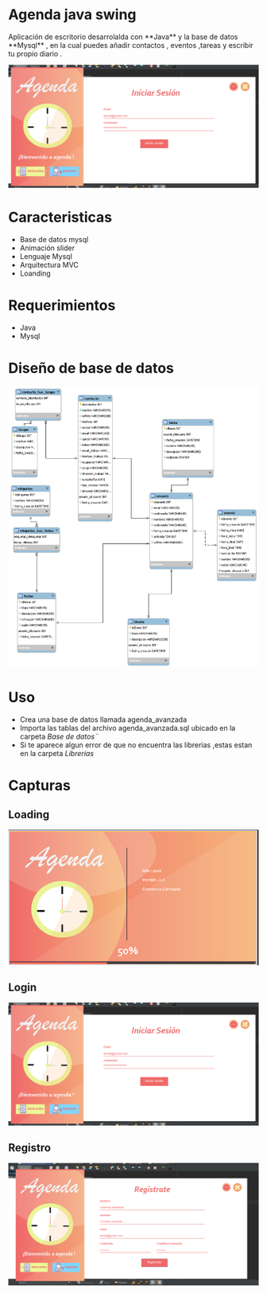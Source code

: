 # Agenda java swing

<p> Aplicación de escritorio desarrolalda con **Java** y la base de datos **Mysql** , en la cual puedes
añadir contactos , eventos ,tareas y escribir tu propio diario . </p>
<img src ="./Capturas/login.png">

# Caracteristicas

- Base de datos mysql
- Animación slider
- Lenguaje Mysql
- Arquitectura MVC
- Loanding


# Requerimientos
- Java
- Mysql

# Diseño de base de datos

![base de datos](database.png)

# Uso

- Crea una base de datos llamada agenda_avanzada
- Importa las tablas del archivo agenda_avanzada.sql ubicado en la carpeta *Base de datos¨*
- Si te aparece algun error de que no encuentra las librerias ,estas estan en la carpeta *Librerias*

# Capturas
##  Loading
<img src ="./Capturas/loading.png">

## Login  
<img src ="./Capturas/login.png">

## Registro
<img src ="./Capturas/registro.png">

